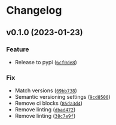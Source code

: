 # Changelog

<!--next-version-placeholder-->

## v0.1.0 (2023-01-23)
### Feature
* Release to pypi ([`6cf0de8`](https://github.com/Datateer/tap-prefect/commit/6cf0de881252d680658a83a428e1054ce348237f))

### Fix
* Match versions ([`69bb738`](https://github.com/Datateer/tap-prefect/commit/69bb738664de25b825a380b5402a55453632e0d0))
* Semantic versioning settings ([`9cd8500`](https://github.com/Datateer/tap-prefect/commit/9cd8500aa7a8fd8bf478316ead080d5bffd6823e))
* Remove ci blocks ([`85da3d4`](https://github.com/Datateer/tap-prefect/commit/85da3d4183277c68c3de2db2d30ee1bb80677af4))
* Remove linting ([`dbad472`](https://github.com/Datateer/tap-prefect/commit/dbad4727ca2f5948c93a5a6bf12fec6f1d58150e))
* Remove linting ([`38c7e9f`](https://github.com/Datateer/tap-prefect/commit/38c7e9f24c949f870ad1f5d67359302e260e4c6d))

